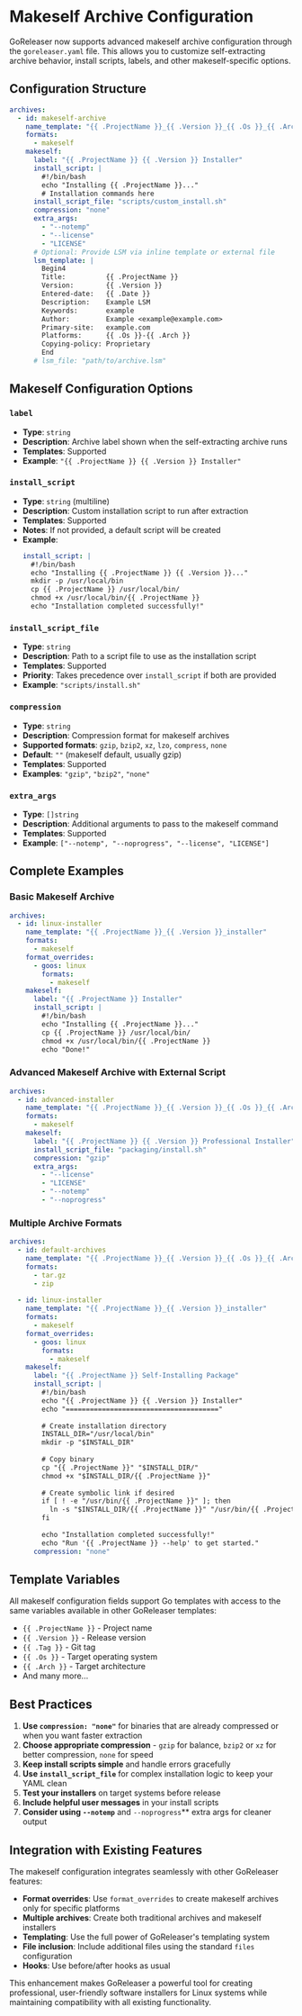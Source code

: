 # Makeself Archive Configuration

GoReleaser now supports advanced makeself archive configuration through the `goreleaser.yaml` file. This allows you to customize self-extracting archive behavior, install scripts, labels, and other makeself-specific options.

## Configuration Structure

```yaml
archives:
  - id: makeself-archive
    name_template: "{{ .ProjectName }}_{{ .Version }}_{{ .Os }}_{{ .Arch }}"
    formats:
      - makeself
    makeself:
      label: "{{ .ProjectName }} {{ .Version }} Installer"
      install_script: |
        #!/bin/bash
        echo "Installing {{ .ProjectName }}..."
        # Installation commands here
      install_script_file: "scripts/custom_install.sh"
      compression: "none"
      extra_args:
        - "--notemp"
        - "--license"
        - "LICENSE"
      # Optional: Provide LSM via inline template or external file
      lsm_template: |
        Begin4
        Title:          {{ .ProjectName }}
        Version:        {{ .Version }}
        Entered-date:   {{ .Date }}
        Description:    Example LSM
        Keywords:       example
        Author:         Example <example@example.com>
        Primary-site:   example.com
        Platforms:      {{ .Os }}-{{ .Arch }}
        Copying-policy: Proprietary
        End
      # lsm_file: "path/to/archive.lsm"
```

## Makeself Configuration Options

### `label`
- **Type**: `string`
- **Description**: Archive label shown when the self-extracting archive runs
- **Templates**: Supported
- **Example**: `"{{ .ProjectName }} {{ .Version }} Installer"`

### `install_script`
- **Type**: `string` (multiline)
- **Description**: Custom installation script to run after extraction
- **Templates**: Supported
- **Notes**: If not provided, a default script will be created
- **Example**:
  ```yaml
  install_script: |
    #!/bin/bash
    echo "Installing {{ .ProjectName }} {{ .Version }}..."
    mkdir -p /usr/local/bin
    cp {{ .ProjectName }} /usr/local/bin/
    chmod +x /usr/local/bin/{{ .ProjectName }}
    echo "Installation completed successfully!"
  ```

### `install_script_file`
- **Type**: `string`
- **Description**: Path to a script file to use as the installation script
- **Templates**: Supported
- **Priority**: Takes precedence over `install_script` if both are provided
- **Example**: `"scripts/install.sh"`

### `compression`
- **Type**: `string`
- **Description**: Compression format for makeself archives
- **Supported formats**: `gzip`, `bzip2`, `xz`, `lzo`, `compress`, `none`
- **Default**: `""` (makeself default, usually gzip)
- **Templates**: Supported
- **Examples**: `"gzip"`, `"bzip2"`, `"none"`

### `extra_args`
- **Type**: `[]string`
- **Description**: Additional arguments to pass to the makeself command
- **Templates**: Supported
- **Example**: `["--notemp", "--noprogress", "--license", "LICENSE"]`

## Complete Examples

### Basic Makeself Archive

```yaml
archives:
  - id: linux-installer
    name_template: "{{ .ProjectName }}_{{ .Version }}_installer"
    formats:
      - makeself
    format_overrides:
      - goos: linux
        formats:
          - makeself
    makeself:
      label: "{{ .ProjectName }} Installer"
      install_script: |
        #!/bin/bash
        echo "Installing {{ .ProjectName }}..."
        cp {{ .ProjectName }} /usr/local/bin/
        chmod +x /usr/local/bin/{{ .ProjectName }}
        echo "Done!"
```

### Advanced Makeself Archive with External Script

```yaml
archives:
  - id: advanced-installer
    name_template: "{{ .ProjectName }}_{{ .Version }}_{{ .Os }}_{{ .Arch }}"
    formats:
      - makeself
    makeself:
      label: "{{ .ProjectName }} {{ .Version }} Professional Installer"
      install_script_file: "packaging/install.sh"
      compression: "gzip"
      extra_args:
        - "--license"
        - "LICENSE"
        - "--notemp"
        - "--noprogress"
```

### Multiple Archive Formats

```yaml
archives:
  - id: default-archives
    name_template: "{{ .ProjectName }}_{{ .Version }}_{{ .Os }}_{{ .Arch }}"
    formats:
      - tar.gz
      - zip
    
  - id: linux-installer
    name_template: "{{ .ProjectName }}_{{ .Version }}_installer"
    formats:
      - makeself
    format_overrides:
      - goos: linux
        formats:
          - makeself
    makeself:
      label: "{{ .ProjectName }} Self-Installing Package"
      install_script: |
        #!/bin/bash
        echo "{{ .ProjectName }} {{ .Version }} Installer"
        echo "======================================"
        
        # Create installation directory
        INSTALL_DIR="/usr/local/bin"
        mkdir -p "$INSTALL_DIR"
        
        # Copy binary
        cp "{{ .ProjectName }}" "$INSTALL_DIR/"
        chmod +x "$INSTALL_DIR/{{ .ProjectName }}"
        
        # Create symbolic link if desired
        if [ ! -e "/usr/bin/{{ .ProjectName }}" ]; then
          ln -s "$INSTALL_DIR/{{ .ProjectName }}" "/usr/bin/{{ .ProjectName }}"
        fi
        
        echo "Installation completed successfully!"
        echo "Run '{{ .ProjectName }} --help' to get started."
      compression: "none"
```

## Template Variables

All makeself configuration fields support Go templates with access to the same variables available in other GoReleaser templates:

- `{{ .ProjectName }}` - Project name
- `{{ .Version }}` - Release version
- `{{ .Tag }}` - Git tag
- `{{ .Os }}` - Target operating system
- `{{ .Arch }}` - Target architecture
- And many more...

## Best Practices

1. **Use `compression: "none"`** for binaries that are already compressed or when you want faster extraction
2. **Choose appropriate compression** - `gzip` for balance, `bzip2` or `xz` for better compression, `none` for speed
3. **Keep install scripts simple** and handle errors gracefully
4. **Use `install_script_file`** for complex installation logic to keep your YAML clean
5. **Test your installers** on target systems before release
6. **Include helpful user messages** in your install scripts
7. **Consider using `--notemp`** and `--noprogress`** extra args for cleaner output

## Integration with Existing Features

The makeself configuration integrates seamlessly with other GoReleaser features:

- **Format overrides**: Use `format_overrides` to create makeself archives only for specific platforms
- **Multiple archives**: Create both traditional archives and makeself installers
- **Templating**: Use the full power of GoReleaser's templating system
- **File inclusion**: Include additional files using the standard `files` configuration
- **Hooks**: Use before/after hooks as usual

This enhancement makes GoReleaser a powerful tool for creating professional, user-friendly software installers for Linux systems while maintaining compatibility with all existing functionality.
